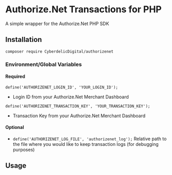 # Authorize.Net Transactions for PHP
A simple wrapper for the Authorize.Net PHP SDK

## **Installation**
`composer require CyberdelicDigital/authorizenet`

### **Environment/Global Variables**
#### Required
`define('AUTHORIZENET_LOGIN_ID', 'YOUR_LOGIN_ID');`

* Login ID from your Authorize.Net Merchant Dashboard

`define('AUTHORIZENET_TRANSACTION_KEY', 'YOUR_TRANSACTION_KEY');`

* Transaction Key from your Authorize.Net Merchant Dashboard

#### Optional
* `define('AUTHORIZENET_LOG_FILE', 'authorizenet_log');`
Relative path to the file where you would like to keep transaction logs (for debugging purposes)

## **Usage**
